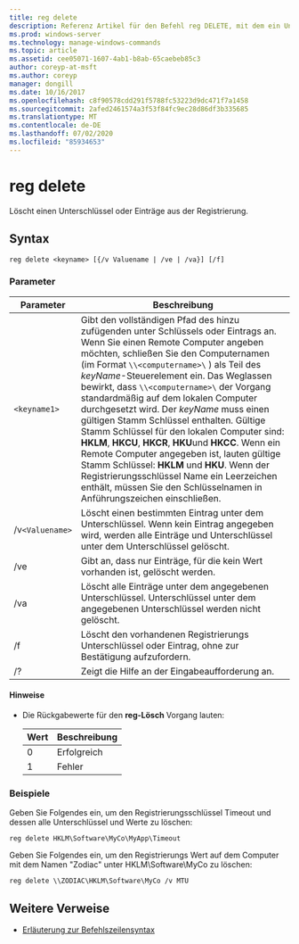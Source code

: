 ```yaml
---
title: reg delete
description: Referenz Artikel für den Befehl reg DELETE, mit dem ein Unterschlüssel oder Einträge aus der Registrierung gelöscht werden.
ms.prod: windows-server
ms.technology: manage-windows-commands
ms.topic: article
ms.assetid: cee05071-1607-4ab1-b8ab-65caebeb85c3
author: coreyp-at-msft
ms.author: coreyp
manager: dongill
ms.date: 10/16/2017
ms.openlocfilehash: c8f90578cdd291f5788fc53223d9dc471f7a1458
ms.sourcegitcommit: 2afed2461574a3f53f84fc9ec28d86df3b335685
ms.translationtype: MT
ms.contentlocale: de-DE
ms.lasthandoff: 07/02/2020
ms.locfileid: "85934653"
---
```

# <a name="reg-delete"></a>reg delete

Löscht einen Unterschlüssel oder Einträge aus der Registrierung.

## <a name="syntax"></a>Syntax

```
reg delete <keyname> [{/v Valuename | /ve | /va}] [/f]
```

### <a name="parameters"></a>Parameter

| Parameter | Beschreibung |
|--|--|
| `<keyname1>` | Gibt den vollständigen Pfad des hinzu zufügenden unter Schlüssels oder Eintrags an. Wenn Sie einen Remote Computer angeben möchten, schließen Sie den Computernamen (im Format `\\<computername>\` ) als Teil des *keyName*-Steuerelement ein. Das Weglassen bewirkt, dass `\\<computername>\` der Vorgang standardmäßig auf dem lokalen Computer durchgesetzt wird. Der *keyName* muss einen gültigen Stamm Schlüssel enthalten. Gültige Stamm Schlüssel für den lokalen Computer sind: **HKLM**, **HKCU**, **HKCR**, **HKU**und **HKCC**. Wenn ein Remote Computer angegeben ist, lauten gültige Stamm Schlüssel: **HKLM** und **HKU**. Wenn der Registrierungsschlüssel Name ein Leerzeichen enthält, müssen Sie den Schlüsselnamen in Anführungszeichen einschließen. |
| /v`<Valuename>` | Löscht einen bestimmten Eintrag unter dem Unterschlüssel. Wenn kein Eintrag angegeben wird, werden alle Einträge und Unterschlüssel unter dem Unterschlüssel gelöscht. |
| /ve | Gibt an, dass nur Einträge, für die kein Wert vorhanden ist, gelöscht werden. |
| /va | Löscht alle Einträge unter dem angegebenen Unterschlüssel. Unterschlüssel unter dem angegebenen Unterschlüssel werden nicht gelöscht. |
| /f | Löscht den vorhandenen Registrierungs Unterschlüssel oder Eintrag, ohne zur Bestätigung aufzufordern. |
| /? | Zeigt die Hilfe an der Eingabeaufforderung an. |

#### <a name="remarks"></a>Hinweise

- Die Rückgabewerte für den **reg-Lösch** Vorgang lauten:

    | Wert | Beschreibung |
    |--|--|
    | 0 | Erfolgreich |
    | 1 | Fehler |

### <a name="examples"></a>Beispiele

Geben Sie Folgendes ein, um den Registrierungsschlüssel Timeout und dessen alle Unterschlüssel und Werte zu löschen:

```
reg delete HKLM\Software\MyCo\MyApp\Timeout
```

Geben Sie Folgendes ein, um den Registrierungs Wert auf dem Computer mit dem Namen "Zodiac" unter HKLM\Software\MyCo zu löschen:

```
reg delete \\ZODIAC\HKLM\Software\MyCo /v MTU
```

## <a name="additional-references"></a>Weitere Verweise

- [Erläuterung zur Befehlszeilensyntax](command-line-syntax-key.md)
